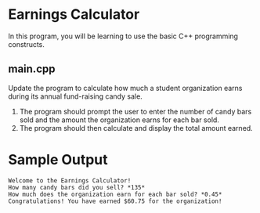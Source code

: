 # Earnings Calculator
In this program, you will be learning to use the basic C++ programming constructs.

## main.cpp
Update the program to calculate how much a student organization earns during its annual fund-raising candy sale.
1. The program should prompt the user to enter the number of candy bars sold and the amount the organization earns for each bar sold.
2. The program should then calculate and display the total amount earned.

# Sample Output
```
Welcome to the Earnings Calculator!
How many candy bars did you sell? *135*
How much does the organization earn for each bar sold? *0.45*
Congratulations! You have earned $60.75 for the organization!
```
